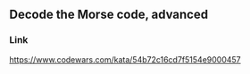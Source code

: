 ## Decode the Morse code, advanced

### Link

https://www.codewars.com/kata/54b72c16cd7f5154e9000457
